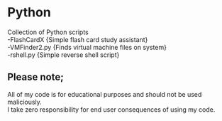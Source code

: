 # Python  
Collection of Python scripts  
-FlashCardX {Simple flash card study assistant}  
-VMFinder2.py {Finds virtual machine files on system}  
-rshell.py {Simple reverse shell script}  

## Please note;  
All of my code is for educational purposes and should not be used maliciously.  
I take zero responsibility for end user consequences of using my code.  
